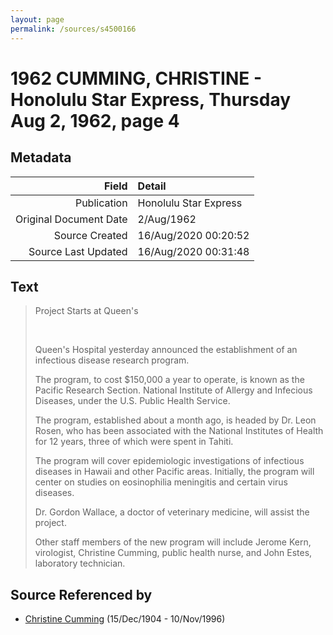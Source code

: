 ```yaml
---
layout: page
permalink: /sources/s4500166
---
```


# 1962 CUMMING, CHRISTINE - Honolulu Star Express, Thursday Aug 2, 1962, page 4

## Metadata
Field | Detail
---:|:---
Publication | Honolulu Star Express
Original Document Date | 2/Aug/1962
Source Created | 16/Aug/2020 00:20:52
Source Last Updated | 16/Aug/2020 00:31:48

## Text

> Project Starts at Queen's
>
> <br/>
>
> Queen's Hospital yesterday announced the establishment of an infectious disease research program.
>
> The program, to cost $150,000 a year to operate, is known as the Pacific Research Section. National Institute of Allergy and Infecious Diseases, under the U.S. Public Health Service.
>
> The program, established about a month ago, is headed by Dr. Leon Rosen, who has been associated with the National Institutes of Health for 12 years, three of which were spent in Tahiti.
>
> The program will cover epidemiologic investigations of infectious diseases in Hawaii and other Pacific areas. Initially, the program will center on studies on eosinophilia meningitis and certain virus diseases.
>
> Dr. Gordon Wallace, a doctor of veterinary medicine, will assist the project.
>
> Other staff members of the new program will include Jerome Kern, virologist, Christine Cumming, public health nurse, and John Estes, laboratory technician.
>

## Source Referenced by

* [Christine Cumming](../people/@24328630@-christine-cumming-b1904-12-15-d1996-11-10.md) (15/Dec/1904 - 10/Nov/1996)
